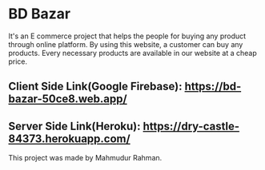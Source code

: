 # BD Bazar 

It's an E commerce project that helps the people for buying any product through online platform. By using this website, a customer can buy any products. Every necessary products are available in our website at a cheap price.

## Client Side Link(Google Firebase): https://bd-bazar-50ce8.web.app/
## Server Side Link(Heroku): https://dry-castle-84373.herokuapp.com/

This project was made by Mahmudur Rahman.
